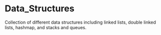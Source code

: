 # Data_Structures
Collection of different data structures including linked lists, double linked lists, hashmap, and stacks and queues.
